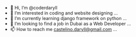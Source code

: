 - 👋 Hi, I’m @coderdaryll
- 👀 I’m interested in coding and website designing ...
- 🌱 I’m currently learning django framework on python ...
- 💞️ I’m looking to find a job in Dubai as a Web Developer ...
- 📫 How to reach me castelino.daryll@gmail.com ...

<!---
coderdaryll/coderdaryll is a ✨ special ✨ repository because its `README.md` (this file) appears on your GitHub profile.
You can click the Preview link to take a look at your changes.
--->
